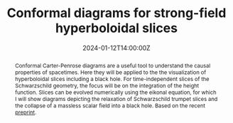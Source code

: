---
title: Conformal diagrams for strong-field hyperboloidal slices
abstract: Conformal Carter-Penrose diagrams are a useful tool to understand the causal properties of spacetimes. Here they will be applied to the the visualization of hyperboloidal slices including a black hole. For time-independent slices of the Schwarzschild geometry, the focus will be on the integration of the height function. Slices can be evolved numerically using the eikonal equation, for which I will show diagrams depicting the relaxation of Schwarzschild trumpet slices and the collapse of a massless scalar field into a black hole. Based on the recent [preprint](https://arxiv.org/abs/2311.04972).
summary: January Seminar by Alex Vañó-Viñuales

event: Zoom link
event_url: https://umd.zoom.us/j/99403590299?pwd=U1lFYTMrTE9OdXpLU3ZyTmxvd0lWUT09

location: Online

date: '2024-01-12T14:00:00Z'
# date_end: '2023-11-10T15:00:00Z'
all_day: false

# Schedule page publish date (NOT talk date).
publishDate: '2023-12-01T00:00:00Z'

authors: [vano-vinuales]
tags: [seminar]

# Is this a featured talk? (true/false)
featured: true

image:  
  caption:
  focal_point: center

# url_code: 
# url_pdf: ''
url_slides: 
url_video: 

# Markdown Slides (optional).
#   Associate this talk with Markdown slides.
#   Simply enter your slide deck's filename without extension.
#   E.g. `slides = "example-slides"` references `content/slides/example-slides.md`.
#   Otherwise, set `slides = ""`.
slides:

# Projects (optional).
#   Associate this post with one or more of your projects.
#   Simply enter your project's folder or file name without extension.
#   E.g. `projects = ["internal-project"]` references `content/project/deep-learning/index.md`.
#   Otherwise, set `projects = []`.
projects:

design: 
---